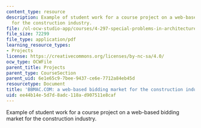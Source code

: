 ```yaml
---
content_type: resource
description: Example of student work for a course project on a web-based bidding market
  for the construction industry.
file: /ol-ocw-studio-app/courses/4-297-special-problems-in-architecture-studies-fall-2000/ee44b14e5d7d8adc118ad907511e8caf_AnthonyGuaraldoJasonHart.pdf
file_size: 72299
file_type: application/pdf
learning_resource_types:
- Projects
license: https://creativecommons.org/licenses/by-nc-sa/4.0/
ocw_type: OCWFile
parent_title: Projects
parent_type: CourseSection
parent_uid: 6e1e65c9-7bee-9437-ce6e-7712a84eb45d
resourcetype: Document
title: 'BBMAC.COM: a web-based bidding market for the construction industry'
uid: ee44b14e-5d7d-8adc-118a-d907511e8caf
---
```

Example of student work for a course project on a web-based bidding market for the construction industry.